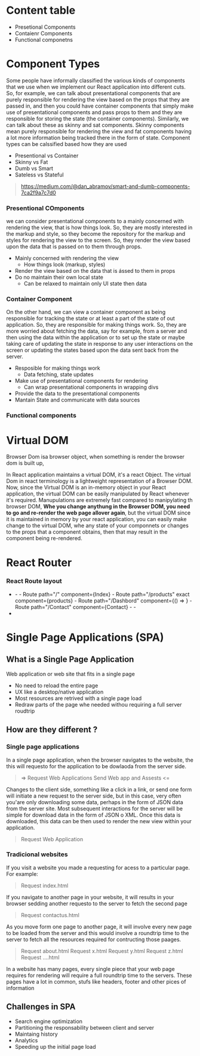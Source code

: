 # Content table

-   Presetional Components
-   Contaienr Components
-   Functional componetns

# Component Types

Some people have informally classified the various kinds of components that we use when we implement our React application into different cuts. So, for example, we can talk about presentational components that are purely responsible for rendering the view based on the props that they are passed in, and then you could have container components that simply make use of presentational components and pass props to them and they are responsible for storing the state (the container components).
Similarly, we can talk about these as skinny and sat components. Skinny components mean purely responsible for rendering the view and fat components having a lot more information being tracked there in the form of state. Component types can be calssified based how they are used

-   Presentional vs Container
-   Skinny vs Fat
-   Dumb vs Smart
-   Sateless vs Stateful

> https://medium.com/@dan_abramov/smart-and-dumb-components-7ca2f9a7c7d0

### Presentional COmponents

we can consider presentational components to a mainly concerned with rendering the view,
that is how things look.
So, they are mostly interested in the markup and style,
so they become the repository for the markup and styles
for rendering the view to the screen.
So, they render the view based upon the data that is passed on to them through props.

-   Mainly concerned with rendering the view
    -   How things look (markup, styles)
-   Render the view based on the data that is ássed to them in props
-   Do no maintain their own local state
    -   Can be relaxed to maintain only UI state then data

### Container Component

On the other hand, we can view a container component as being responsible for tracking the state or at least a part of the state of out application. So, they are responsible for making things work. So, they are more worried about fetching the data, say for example, from a server and then using the data within the application or to set up the state or maybe taking care of updating the state in response to any user interactions on the screen or updating the states based upon the data sent back from the server.

-   Resposible for making things work
    -   Data fetching, state updates
-   Make use of presentational components for rendering
    -   Can wrap presentational components in wrapping divs
-   Provide the data to the presentational components
-   Mantain State and communicate with data sources

### Functional components

# Virtual DOM

Browser Dom isa browser object, when something is render the browser dom is built up,

In React application maintains a virtual DOM, it's a react Object. The virtual Dom in react terminology is a lightweight representation of a Browser DOM. Now, since the Virtual DOM is an in-memory object in your React application, the virtual DOM can be easily manipulated by React whenever it's required. Manupulations are extremely fast compared to manipylating th browser DOM, **Whe you change anythung in the Browser DOM, you need to go and re-render the web page allover again**, but the virtual DOM since it is maintained in memory by your react application, you can easily make change to the virtual DOM, whe any state of your componnets or changes to the props that a component obtains, then that may result in the component being re-rendered.

# React Router

### React Route layout

-   <BrowserRouter>
    -   <Switch>
        -   Route path="/" component={Index}
        -   Route path="/products" exact component={products}
        -   Route path="/Dashbord" component={() => <Dashbord props={this.state.example}/>}
        -   Route path="/Contact" component={Contact}
        -   <Redirect to="/home" />
    -   <Switch/>
-   <BrowserRouter/>

# Single Page Applications (SPA)

## What is a Single Page Application

Web application or web site that fits in a single page

-   No need to reload the entire page
-   UX like a desktop/native application
-   Most resources are retrived with a single page load
-   Redraw parts of the page whe needed withou requiring a full server roudtrip

## How are they different ?

### Single page applications

In a single page application, when the browser navigates to the website, the this will requesto for the application to be dowlaoda from the server side.

> => Request Web Applications
> Send Web app and Assests <=

Changes to the client side, something like a click in a link, or send one form will initiate a new request to the server side, but in this case, very often you'are only downloading some data, perhaps in the form of JSON data from the server site. Most subsequent interactions for the server will be simple for download data in the form of JSON o XML. Once this data is downloaded, this data can be then used to render the new view within your application.

> Request Web Application

### Tradicional websites

If you visit a website you made a requesting for acess to a particular page. For example:

> Request index.html

If you navigate to another page in your website, it will results in your browser sedding another requesto to the server to fetch the second page

> Request contactus.html

As you move form one page to another page, it will involve every new page to be loaded from the server and this would involve a roundtrip time to the server to fetch all the resources required for contructing those paages.

> Request about.html
> Request x.html
> Request y.html
> Request z.html
> Request ....html

In a website has many pages, every single piece that your web page requires for rendering will require a full roundtrip time to the servers. These pages have a lot in common, stufs like headers, footer and other pices of information

## Challenges in SPA

-   Search engine optimization
-   Partitioning the responsability between client and server
-   Maintaing history
-   Analytics
-   Speeding up the initial page load
